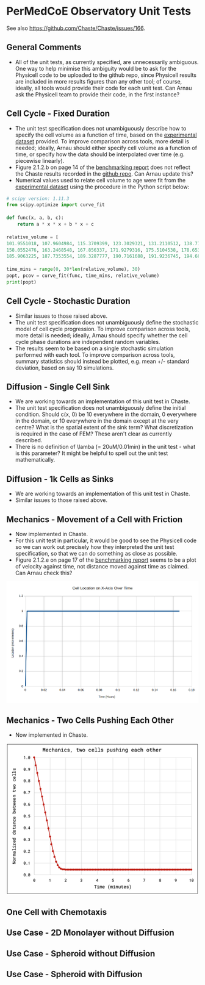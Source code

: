 # PerMedCoE Observatory Unit Tests

See also https://github.com/Chaste/Chaste/issues/166.

## General Comments

* All of the unit tests, as currently specified, are unnecessarily ambiguous. One way to help minimise this ambiguity would be to ask for the Physicell code to be uploaded to the github repo, since Physicell results are included in more results figures than any other tool; of course, ideally, all tools would provide their code for each unit test. Can Arnau ask the Physicell team to provide their code, in the first instance?
 
## Cell Cycle - Fixed Duration

* The unit test specification does not unambiguously describe how to specify the cell volume as a function of time, based on the [experimental dataset](https://github.com/PerMedCoE/observatory_benchmark/blob/main/multiscale_benchmark/2022_09_hackathon/experimental_data/unit_test_cellcycle/Flow%20Cytometry%20Cell%20Cycle%20volume%20dynamics.txt) provided. To improve comparison across tools, more detail is needed; ideally, Arnau should either specify cell volume as a function of time, or specify how the data should be interpolated over time (e.g. piecewise linearly).
* Figure 2.1.2.b on page 14 of the [benchmarking report](https://drive.google.com/file/d/1bgpD29n1Wr-scJkfA8KehB2m3UyFOBeB/view?usp=drive_link) does not reflect the Chaste results recorded in the [github repo](https://github.com/PerMedCoE/observatory_benchmark/blob/main/multiscale_benchmark/2022_09_hackathon/Chaste/unit_test_cellcycle/results/cellcycle_fixed.png). Can Arnau update this?
* Numerical values used to relate cell volume to age were fit from the [experimental dataset](https://github.com/PerMedCoE/observatory_benchmark/blob/main/multiscale_benchmark/2022_09_hackathon/experimental_data/unit_test_cellcycle/Flow%20Cytometry%20Cell%20Cycle%20volume%20dynamics.txt) using the procedure in the Python script below:
  
```python
# scipy version: 1.11.3
from scipy.optimize import curve_fit

def func(x, a, b, c):
    return a * x * x + b * x + c
    
relative_volume = [
101.9551018, 107.9604984, 115.3709399, 123.3029321, 131.2110512, 138.7731663, 145.8130126, 152.2481633,
158.0552476, 163.2468548, 167.856337, 171.9279316, 175.5104538, 178.6533687, 181.4044384, 183.8084021,
185.9063225, 187.7353554, 189.3287777, 190.7161688, 191.9236745, 194.6832014, 195.3745722, 195.9758402]

time_mins = range(0, 30*len(relative_volume), 30)
popt, pcov = curve_fit(func, time_mins, relative_volume)
print(popt)
```

## Cell Cycle - Stochastic Duration

* Similar issues to those raised above.
* The unit test specification does not unambiguously define the stochastic model of cell cycle progression. To improve comparison across tools, more detail is needed; ideally, Arnau should specify whether the cell cycle phase durations are independent random variables.
* The results seem to be based on a single stochastic simulation performed with each tool. To improve comparison across tools, summary statistics should instead be plotted, e.g. mean +/- standard deviation, based on say 10 simulations.

## Diffusion - Single Cell Sink

* We are working towards an implementation of this unit test in Chaste.
* The unit test specification does not unambiguously define the initial condition. Should c(x, 0) be 10 everywhere in the domain, 0 everywhere in the domain, or 10 everywhere in the domain except at the very centre? What is the spatial extent of the sink term? What discretization is required in the case of FEM? These aren't clear as currently described.
* There is no definition of \lamba (= 20uM/0.01min) in the unit test - what is this parameter? It might be helpful to spell out the unit test mathematically.

## Diffusion - 1k Cells as Sinks

* We are working towards an implementation of this unit test in Chaste.
* Similar issues to those raised above.
  
## Mechanics - Movement of a Cell with Friction

* Now implemented in Chaste.
* For this unit test in particular, it would be good to see the Physicell code so we can work out precisely how they interpreted the unit test specification, so that we can do something as close as possible.
* Figure 2.1.2.e on page 17 of the [benchmarking report](https://drive.google.com/file/d/1bgpD29n1Wr-scJkfA8KehB2m3UyFOBeB/view?usp=drive_link) seems to be a plot of velocity against time, not distance moved against time as claimed. Can Arnau check this?

![results](results/mechanics-single-cell-with-friction/plot.png)
  
## Mechanics - Two Cells Pushing Each Other

* Now implemented in Chaste.

![results](results/mechanics-two-cells-pushing/plot.png)

## One Cell with Chemotaxis

## Use Case - 2D Monolayer without Diffusion

## Use Case - Spheroid without Diffusion

## Use Case - Spheroid with Diffusion
